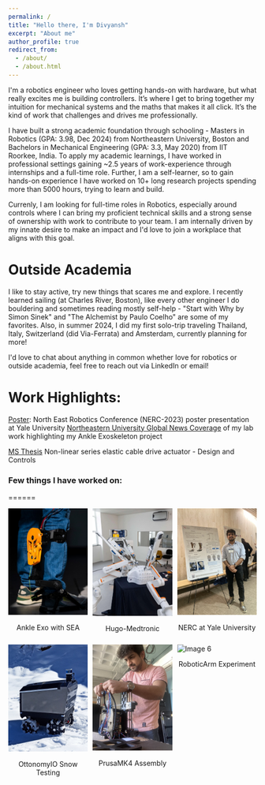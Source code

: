 ```yaml
---
permalink: /
title: "Hello there, I'm Divyansh"
excerpt: "About me"
author_profile: true
redirect_from: 
  - /about/
  - /about.html
---
```

I'm a robotics engineer who loves getting hands-on with hardware, but what really excites me is building controllers. It’s where I get to bring together my intuition for mechanical systems and the maths that makes it all click. It’s the kind of work that challenges and drives me professionally. 

I have built a strong academic foundation through schooling - Masters in Robotics (GPA: 3.98, Dec 2024) from Northeastern University, Boston and Bachelors in Mechanical Engineering (GPA: 3.3, May 2020) from IIT Roorkee, India. To apply my academic learnings, I have worked in professional settings gaining ~2.5 years of work-experience through internships and a full-time role. Further, I am a self-learner, so to gain hands-on experience I have worked on 10+ long research projects spending more than 5000 hours, trying to learn and build.

Currenly, I am looking for full-time roles in Robotics, especially around controls where I can bring my proficient technical skills and a strong sense of ownership with work to contribute to your team. I am internally driven by my innate desire to make an impact and I'd love to join a workplace that aligns with this goal. 

Outside Academia
======
I like to stay active, try new things that scares me and explore. I recently learned sailing (at Charles River, Boston), like every other engineer I do bouldering and sometimes reading mostly self-help - "Start with Why by Simon Sinek" and "The Alchemist by Paulo Coelho" are some of my favorites. Also, in summer 2024, I did my first solo-trip traveling Thailand, Italy, Switzerland (did Via-Ferrata) and Amsterdam, currently planning for more!

I'd love to chat about anything in common whether love for robotics or outside academia, feel free to reach out via LinkedIn or email!

Work Highlights:
======
[Poster](/files/NERC_Poster.pdf): North East Robotics Conference (NERC-2023) poster presentation at Yale University
[Northeastern University Global News Coverage](https://news.northeastern.edu/2024/11/23/exoskeleton-research-mobility/) of my lab work highlighting my Ankle Exoskeleton project

[MS Thesis](https://www.proquest.com/docview/3147874129) Non-linear series elastic cable drive actuator - Design and Controls

### Few things I have worked on: 
======
<div style="display: grid; grid-template-columns: repeat(auto-fill, minmax(150px, 1fr)); gap: 10px;">

  <div>
    <img src="/images/Intro_Exo.jpg" alt="Exo" style="width: 100%; height: auto;">
    <p style="text-align: center;">Ankle Exo with SEA</p>
  </div>
  
  <div>
    <img src="/images/Intro_MDT.jpg" alt="Hugo - MDT" style="width: 100%; height: auto;">
    <p style="text-align: center;">Hugo-Medtronic</p>
  </div>
  
  <div>
    <img src="/images/Intro_NERC.jpg" alt="Image 3" style="width: 100%; height: auto;">
    <p style="text-align: center;">NERC at Yale University</p>
  </div>
  
  <div>
    <img src="/images/Intro_Ottobot.jpg" alt="Image 4" style="width: 100%; height: auto;">
    <p style="text-align: center;">OttonomyIO Snow Testing</p>
  </div>
  
  <div>
    <img src="/images/Intro_Printer.jpg" alt="Image 5" style="width: 100%; height: auto;">
    <p style="text-align: center;">PrusaMK4 Assembly</p>
  </div>
  
  <div>
    <img src="/images/Intro_roboArm" alt="Image 6" style="width: 100%; height: auto;">
    <p style="text-align: center;">RoboticArm Experiment</p>
  </div>
</div>